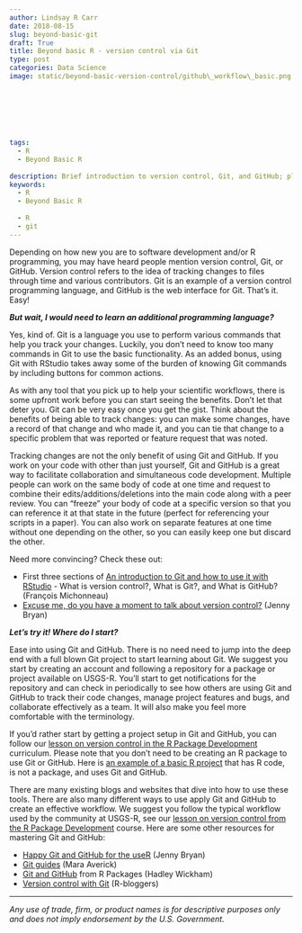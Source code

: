 ```yaml
---
author: Lindsay R Carr
date: 2018-08-15
slug: beyond-basic-git
draft: True
title: Beyond basic R - version control via Git
type: post
categories: Data Science
image: static/beyond-basic-version-control/github\_workflow\_basic.png
 
 
 
 
 
 

tags: 
  - R
  - Beyond Basic R
 
description: Brief introduction to version control, Git, and GitHub; plus, resources for learning more.
keywords:
  - R
  - Beyond Basic R
 
  - R
  - git
---
```

Depending on how new you are to software development and/or R programming, you may have heard people mention version control, Git, or GitHub. Version control refers to the idea of tracking changes to files through time and various contributors. Git is an example of a version control programming language, and GitHub is the web interface for Git. That’s it. Easy!

***But wait, I would need to learn an additional programming language?***

Yes, kind of. Git is a language you use to perform various commands that help you track your changes. Luckily, you don’t need to know too many commands in Git to use the basic functionality. As an added bonus, using Git with RStudio takes away some of the burden of knowing Git commands by including buttons for common actions.

As with any tool that you pick up to help your scientific workflows, there is some upfront work before you can start seeing the benefits. Don’t let that deter you. Git can be very easy once you get the gist. Think about the benefits of being able to track changes: you can make some changes, have a record of that change and who made it, and you can tie that change to a specific problem that was reported or feature request that was noted.

Tracking changes are not the only benefit of using Git and GitHub. If you work on your code with other than just yourself, Git and GitHub is a great way to facilitate collaboration and simultaneous code development. Multiple people can work on the same body of code at one time and request to combine their edits/additions/deletions into the main code along with a peer review. You can “freeze” your body of code at a specific version so that you can reference it at that state in the future (perfect for referencing your scripts in a paper). You can also work on separate features at one time without one depending on the other, so you can easily keep one but discard the other.

Need more convincing? Check these out:

-   First three sections of [An introduction to Git and how to use it with RStudio](http://r-bio.github.io/intro-git-rstudio/) - What is version control?, What is Git?, and What is GitHub? (François Michonneau)
-   [Excuse me, do you have a moment to talk about version control?](https://peerj.com/preprints/3159.pdf) (Jenny Bryan)

***Let’s try it! Where do I start?***

Ease into using Git and GitHub. There is no need need to jump into the deep end with a full blown Git project to start learning about Git. We suggest you start by creating an account and following a repository for a package or project available on USGS-R. You’ll start to get notifications for the repository and can check in periodically to see how others are using Git and GitHub to track their code changes, manage project features and bugs, and collaborate effectively as a team. It will also make you feel more comfortable with the terminology.

If you’d rather start by getting a project setup in Git and GitHub, you can follow our [lesson on version control in the R Package Development](https://owi.usgs.gov/R/training-curriculum/r-package-dev/git/) curriculum. Please note that you don’t need to be creating an R package to use Git or GitHub. Here is [an example of a basic R project](https://github.com/USGS-R/exampleRproj) that has R code, is not a package, and uses Git and GitHub.

There are many existing blogs and websites that dive into how to use these tools. There are also many different ways to use apply Git and GitHub to create an effective workflow. We suggest you follow the typical workflow used by the community at USGS-R, see our [lesson on version control from the R Package Development](https://owi.usgs.gov/R/training-curriculum/r-package-dev/git/#our-recommended-workflow) course. Here are some other resources for mastering Git and GitHub:

-   [Happy Git and GitHub for the useR](http://happygitwithr.com/) (Jenny Bryan)
-   [Git guides](https://maraaverick.rbind.io/2017/12/git-guides/) (Mara Averick)
-   [Git and GitHub](http://r-pkgs.had.co.nz/git.html) from R Packages (Hadley Wickham)
-   [Version control with Git](https://www.r-bloggers.com/version-control-with-git/) (R-bloggers)

------------------------------------------------------------------------

*Any use of trade, firm, or product names is for descriptive purposes only and does not imply endorsement by the U.S. Government.*
